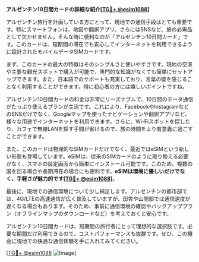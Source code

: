 **アルゼンチン10日間カードの詳細な紹介[[TG💪+ @esim1088](https://t.me/s/esim1088)]**

アルゼンチン旅行を計画している方にとって、現地での通信手段はとても重要です。特にスマートフォンは、地図や翻訳アプリ、さらにはSNSなど、旅の必需品として欠かせません。そんな時に便利なのが「アルゼンチン10日間カード」です。このカードは、短期間の滞在でも安心してインターネットを利用できるように設計されたモバイルデータSIMカードです。

まず、このカードの最大の特徴はそのシンプルさと使いやすさです。現地の空港や主要な観光スポットで購入が可能で、専門的な知識がなくても簡単にセットアップできます。また、日本語でのサポートも充実しており、言葉の壁を感じることなく利用することができます。特に初心者の方には嬉しいポイントですね。

アルゼンチン10日間カードの料金は非常にリーズナブルで、10日間のデータ通信がたっぷり使えるプランが主流です。これにより、FacebookやInstagramなどのSNSだけでなく、Googleマップを使ったナビゲーションや翻訳アプリなど、様々な用途でインターネットを利用できます。さらに、Wi-Fiスポットを探したり、カフェで無線LANを探す手間が省けるので、旅の時間をより有意義に過ごすことができます。

また、このカードは物理的なSIMカードだけでなく、最近ではeSIMという新しい形態も登場しています。eSIMは、従来のSIMカードのように取り換える必要がなく、スマホの設定画面から簡単にインストール可能です。このため、複数の国を回る場合や長期滞在の場合にも便利です。**eSIMは環境に優しいだけでなく、手軽さが魅力的です[[TG💪+ @esim1088](https://t.me/s/esim1088)]**。

最後に、現地での通信環境について少し補足します。アルゼンチンの都市部では、4G/LTEの高速通信が広く普及していますが、田舎や山間部では通信速度が遅くなる場合もあります。そのため、事前に通信環境の確認やバックアッププラン（オフラインマップのダウンロードなど）を考えておくと安心です。

アルゼンチン10日間カードは、短期間の旅行者にとって理想的な選択肢です。必要な期間だけ利用できるので、コストパフォーマンスも抜群です。ぜひ、この機会に現地での快適な通信体験を手に入れてみてください。

[[TG💪+ @esim1088](https://t.me/s/esim1088) ![Image](https://i.postimg.cc/Y0z9fWf4/image.png)]